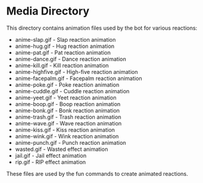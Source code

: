 # Media Directory

This directory contains animation files used by the bot for various reactions:

- anime-slap.gif - Slap reaction animation  
- anime-hug.gif - Hug reaction animation  
- anime-pat.gif - Pat reaction animation
- anime-dance.gif - Dance reaction animation
- anime-kill.gif - Kill reaction animation
- anime-highfive.gif - High-five reaction animation
- anime-facepalm.gif - Facepalm reaction animation
- anime-poke.gif - Poke reaction animation
- anime-cuddle.gif - Cuddle reaction animation
- anime-yeet.gif - Yeet reaction animation
- anime-boop.gif - Boop reaction animation
- anime-bonk.gif - Bonk reaction animation
- anime-trash.gif - Trash reaction animation
- anime-wave.gif - Wave reaction animation
- anime-kiss.gif - Kiss reaction animation
- anime-wink.gif - Wink reaction animation
- anime-punch.gif - Punch reaction animation
- wasted.gif - Wasted effect animation
- jail.gif - Jail effect animation
- rip.gif - RIP effect animation

These files are used by the fun commands to create animated reactions.
